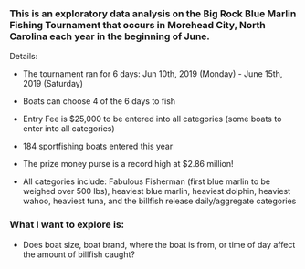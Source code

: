### This is an exploratory data analysis on the Big Rock Blue Marlin Fishing Tournament that occurs in Morehead City, North Carolina each year in the beginning of June.

Details:

- The tournament ran for 6 days: Jun 10th, 2019 (Monday) - June 15th, 2019 (Saturday)

- Boats can choose 4 of the 6 days to fish

- Entry Fee is $25,000 to be entered into all categories (some boats to enter into all categories)

- 184 sportfishing boats entered this year

- The prize money purse is a record high at $2.86 million!

- All categories include: Fabulous Fisherman (first blue marlin to be weighed over 500 lbs), heaviest blue marlin, heaviest dolphin, heaviest wahoo, heaviest tuna, and the billfish release daily/aggregate categories 


### What I want to explore is:

- Does boat size, boat brand, where the boat is from, or time of day affect the amount of billfish caught?
